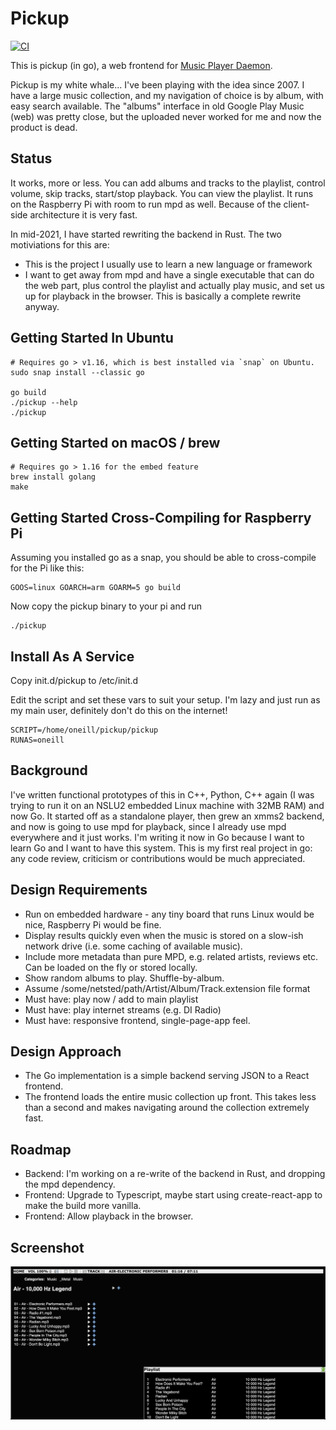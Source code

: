 # Pickup

[![CI](https://github.com/werkshy/pickup/actions/workflows/ci.yaml/badge.svg)](https://github.com/werkshy/pickup/actions/workflows/ci.yaml)

This is pickup (in go), a web frontend for [Music Player Daemon](http://mpd.wikia.com/wiki/Music_Player_Daemon_Wiki).

Pickup is my white whale... I've been playing with the idea since 2007. I have a
large music collection, and my navigation of choice is by album, with easy
search available. The "albums" interface in old Google Play Music (web) was pretty
close, but the uploaded never worked for me and now the product is dead.

## Status

It works, more or less. You can add albums and tracks to the playlist, control
volume, skip tracks, start/stop playback. You can view the playlist. It runs on
the Raspberry Pi with room to run mpd as well. Because of the client-side
architecture it is very fast.

In mid-2021, I have started rewriting the backend in Rust. The two motiviations for this are:
- This is the project I usually use to learn a new language or framework
- I want to get away from mpd and have a single executable that can do the web part, plus control the playlist and actually play music, and set us up for playback in the browser. This is basically a complete rewrite anyway.

## Getting Started In Ubuntu

    # Requires go > v1.16, which is best installed via `snap` on Ubuntu.
    sudo snap install --classic go

    go build
    ./pickup --help
    ./pickup

## Getting Started on macOS / brew

    # Requires go > 1.16 for the embed feature
    brew install golang
    make

## Getting Started Cross-Compiling for Raspberry Pi

Assuming you installed go as a snap, you should be able to cross-compile for
the Pi like this:

    GOOS=linux GOARCH=arm GOARM=5 go build

Now copy the pickup binary to your pi and run

    ./pickup

## Install As A Service

Copy init.d/pickup to /etc/init.d

Edit the script and set these vars to suit your setup. I'm lazy and just run as
my main user, definitely don't do this on the internet!

    SCRIPT=/home/oneill/pickup/pickup
    RUNAS=oneill

## Background

I've written functional prototypes of this in C++, Python, C++ again (I was
trying to run it on an NSLU2 embedded Linux machine with 32MB RAM) and now Go.
It started off as a standalone player, then grew an xmms2 backend, and now is
going to use mpd for playback, since I already use mpd everywhere and it just
works. I'm writing it now in Go because I want to learn Go and I want to have
this system. This is my first real project in go: any code review, criticism or
contributions would be much appreciated.

## Design Requirements

- Run on embedded hardware - any tiny board that runs Linux would be nice, Raspberry
  Pi would be fine.
- Display results quickly even when the music is stored on a slow-ish network
  drive (i.e. some caching of available music).
- Include more metadata than pure MPD, e.g. related artists, reviews etc. Can be
  loaded on the fly or stored locally.
- Show random albums to play. Shuffle-by-album.
- Assume /some/netsted/path/Artist/Album/Track.extension file format
- Must have: play now / add to main playlist
- Must have: play internet streams (e.g. DI Radio)
- Must have: responsive frontend, single-page-app feel.

## Design Approach

- The Go implementation is a simple backend serving JSON to a React frontend.
- The frontend loads the entire music collection up front. This takes less than
  a second and makes navigating around the collection extremely fast.

## Roadmap

- Backend: I'm working on a re-write of the backend in Rust, and dropping the
  mpd dependency.
- Frontend: Upgrade to Typescript, maybe start using create-react-app to make
  the build more vanilla.
- Frontend: Allow playback in the browser.

## Screenshot

![Screenshot](./screenshot.png)
